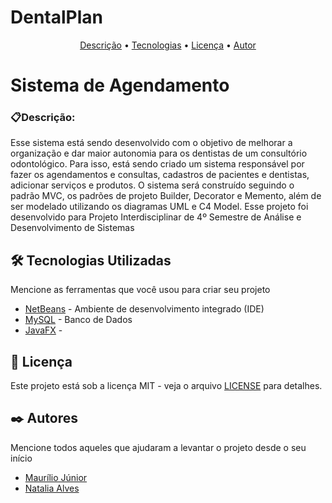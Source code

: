 # DentalPlan 

<p align="center">
 <a href="descrição">Descrição</a> •
 <a href="#tecnologias">Tecnologias</a> • 
 <a href="#licenc-a">Licença</a> • 
 <a href="#autor">Autor</a>
</p>

# Sistema de Agendamento 
### 📋Descrição:
Esse sistema está sendo desenvolvido com o objetivo de melhorar a organização e dar maior autonomia para os dentistas de um consultório odontológico.
Para isso, está sendo criado um sistema responsável por fazer os agendamentos e consultas, cadastros de pacientes e dentistas, adicionar serviços e produtos. O sistema será construído
seguindo o padrão MVC, os padrões de projeto Builder, Decorator e Memento, além de ser modelado utilizando os diagramas UML e C4 Model.
Esse projeto foi desenvolvido para Projeto Interdisciplinar de 4º Semestre de Análise e Desenvolvimento de Sistemas 


## 🛠️ Tecnologias Utilizadas

Mencione as ferramentas que você usou para criar seu projeto

* [NetBeans](https://netbeans.apache.org/download/index.html) - Ambiente de desenvolvimento integrado (IDE)
* [MySQL](https://www.mysql.com/) - Banco de Dados
* [JavaFX]() -


## 📄 Licença

Este projeto está sob a licença MIT  - veja o arquivo [LICENSE](https://github.com/MJunior20/Projet-Interdisiplinar-4-Semestre/blob/main/LICENSE) para detalhes.


## ✒️ Autores

Mencione todos aqueles que ajudaram a levantar o projeto desde o seu início

* [Maurílio  Júnior](https://github.com/MJunior20)
* [Natalia Alves](https://github.com/Naty17608)


